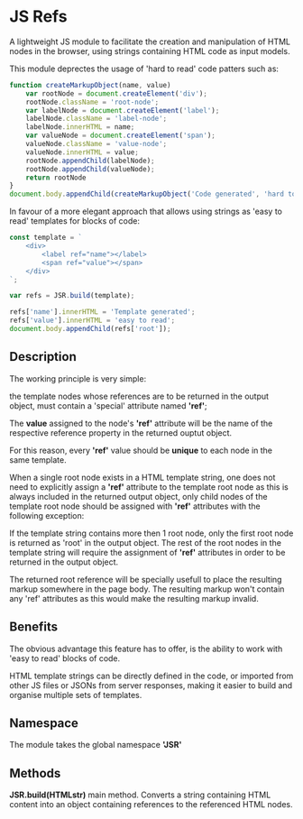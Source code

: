 # JS Refs

A lightweight JS module to facilitate the creation and manipulation of HTML nodes in the browser, using strings containing HTML code as input models.

This module deprectes the usage of 'hard to read' code patters such as:

```js
function createMarkupObject(name, value)
    var rootNode = document.createElement('div');
    rootNode.className = 'root-node';
    var labelNode = document.createElement('label');
    labelNode.className = 'label-node';
    labelNode.innerHTML = name;
    var valueNode = document.createElement('span');
    valueNode.className = 'value-node';
    valueNode.innerHTML = value;
    rootNode.appendChild(labelNode);
    rootNode.appendChild(valueNode);
    return rootNode
}
document.body.appendChild(createMarkupObject('Code generated', 'hard to read'))
```

In favour of a more elegant approach that allows using strings as 'easy to read' templates for blocks of code:

```js
const template = `
    <div>
        <label ref="name"></label>
        <span ref="value"></span>
    </div>
`;

var refs = JSR.build(template);

refs['name'].innerHTML = 'Template generated';
refs['value'].innerHTML = 'easy to read';
document.body.appendChild(refs['root']);

```
## Description

The working principle is very simple:

the template nodes whose references are to be returned in the output object, must contain a 'special' attribute named **'ref'**;

The **value** assigned to the node's **'ref'** attribute will be the name of the respective reference property in the returned ouptut object.

For this reason, every **'ref'** value should be **unique** to each node in the same template.

When a single root node exists in a HTML template string, one does not need to explicitly assign a **'ref'** attribute to the template root node as this is always included in the returned output object, only child nodes of the template root node should be assigned with **'ref'** attributes with the following exception:

If the template string contains more then 1 root node, only the first root node is returned as 'root' in the output object. The rest of the root nodes in the template string will require the assignment of **'ref'** attributes in order to be returned in the output object.

The returned root reference will be specially usefull to place the resulting markup somewhere in the page body.
The resulting markup won't contain any 'ref' attributes as this would make the resulting markup invalid.


## Benefits

The obvious advantage this feature has to offer, is the ability to work with 'easy to read' blocks of code.

HTML template strings can be directly defined in the code, or imported from other JS files or JSONs from server responses, making it easier to build and organise multiple sets of templates.


## Namespace 
The module takes the global namespace **'JSR'** 

## Methods
**JSR.build(HTMLstr)** main method. Converts a string containing HTML content into an object containing references to the referenced HTML nodes.
